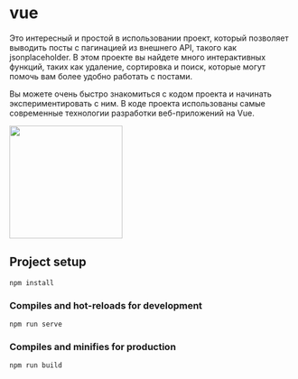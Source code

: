 # vue

Это интересный и простой в использовании проект, который позволяет выводить посты с пагинацией из внешнего API, такого как jsonplaceholder. В этом проекте вы найдете много интерактивных функций, таких как удаление, сортировка и поиск, которые могут помочь вам более удобно работать с постами.

Вы можете очень быстро знакомиться с кодом проекта и начинать экспериментировать с ним. В коде проекта использованы самые современные технологии разработки веб-приложений на Vue.

<img src="https://assets.stickpng.com/images/62a74f85223343fbc2207d05.png" width="200px" />

## Project setup

```
npm install
```

### Compiles and hot-reloads for development

```
npm run serve
```

### Compiles and minifies for production

```
npm run build
```